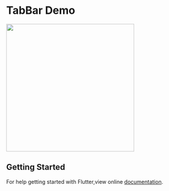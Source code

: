 # TabBar Demo

<img src = "https://user-images.githubusercontent.com/40803579/55305480-7bb56080-5472-11e9-81f1-d78e73fb61a0.gif" width = '340'>


## Getting Started
For help getting started with Flutter,view online [documentation](https://flutter.dev).
